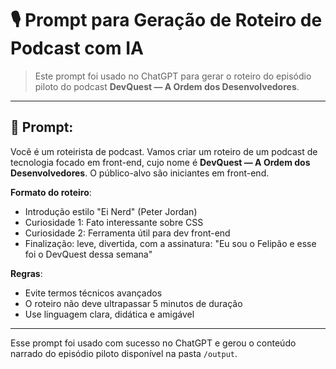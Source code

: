 # 🎙️ Prompt para Geração de Roteiro de Podcast com IA

> Este prompt foi usado no ChatGPT para gerar o roteiro do episódio piloto do podcast **DevQuest — A Ordem dos Desenvolvedores**.

---

## 🤖 Prompt:

Você é um roteirista de podcast. Vamos criar um roteiro de um podcast de tecnologia focado em front-end, cujo nome é **DevQuest — A Ordem dos Desenvolvedores**. O público-alvo são iniciantes em front-end.

**Formato do roteiro**:
- Introdução estilo "Ei Nerd" (Peter Jordan)
- Curiosidade 1: Fato interessante sobre CSS
- Curiosidade 2: Ferramenta útil para dev front-end
- Finalização: leve, divertida, com a assinatura: "Eu sou o Felipão e esse foi o DevQuest dessa semana"

**Regras**:
- Evite termos técnicos avançados
- O roteiro não deve ultrapassar 5 minutos de duração
- Use linguagem clara, didática e amigável

---

Esse prompt foi usado com sucesso no ChatGPT e gerou o conteúdo narrado do episódio piloto disponível na pasta `/output`.

